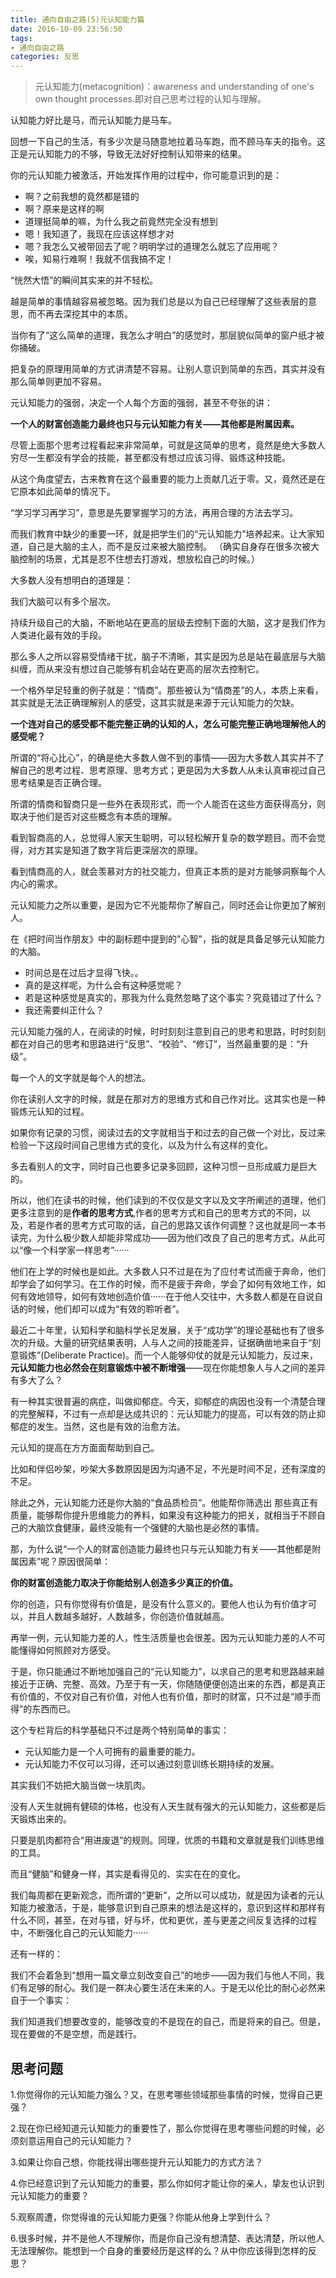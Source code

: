```yaml
---
title: 通向自由之路(5)元认知能力篇
date: 2016-10-09 23:56:50
tags: 
- 通向自由之路
categories: 反思
---
```


>元认知能力(metacognition)：awareness and understanding of one's own thought processes.即对自己思考过程的认知与理解。

认知能力好比是马，而元认知能力是马车。

回想一下自己的生活，有多少次是马随意地拉着马车跑，而不顾马车夫的指令。这正是元认知能力的不够，导致无法好好控制认知带来的结果。

<!-- more -->

你的元认知能力被激活，开始发挥作用的过程中，你可能意识到的是：
* 啊？之前我想的竟然都是错的
* 啊？原来是这样的啊
* 道理挺简单的嘛，为什么我之前竟然完全没有想到
* 嗯！我知道了，我现在应该这样想才对
* 嗯？我怎么又被带回去了呢？明明学过的道理怎么就忘了应用呢？
* 唉，知易行难啊！我就不信我搞不定！

“恍然大悟”的瞬间其实来的并不轻松。

越是简单的事情越容易被忽略。因为我们总是以为自己已经理解了这些表层的意思，而不再去深挖其中的本质。

当你有了“这么简单的道理，我怎么才明白”的感觉时，那层貌似简单的窗户纸才被你捅破。

把复杂的原理用简单的方式讲清楚不容易。让别人意识到简单的东西，其实并没有那么简单则更加不容易。

元认知能力的强弱，决定一个人每个方面的强弱，甚至不夸张的讲：

**一个人的财富创造能力最终也只与元认知能力有关——其他都是附属因素。**

尽管上面那个思考过程看起来非常简单，可就是这简单的思考，竟然是绝大多数人穷尽一生都没有学会的技能，甚至都没有想过应该习得、锻炼这种技能。

从这个角度望去，古来教育在这个最重要的能力上贡献几近于零。又，竟然还是在它原本如此简单的情况下。

“学习学习再学习”，意思是先要掌握学习的方法，再用合理的方法去学习。

而我们教育中缺少的重要一环，就是把学生们的“元认知能力”培养起来。让大家知道，自己是大脑的主人，而不是反过来被大脑控制。
（确实自身存在很多次被大脑控制的场景，尤其是忍不住想去打游戏，想放松自己的时候。）

大多数人没有想明白的道理是：

我们大脑可以有多个层次。

持续升级自己的大脑，不断地站在更高的层级去控制下面的大脑，这才是我们作为人类进化最有效的手段。

那么多人之所以容易受情绪干扰，脑子不清晰，其实是因为总是站在最底层与大脑纠缠，而从来没有想过自己能够有机会站在更高的层次去控制它。

一个格外举足轻重的例子就是：“情商”。那些被认为“情商差”的人，本质上来看，其实就是无法正确理解别人的感受，这其实就是来源于元认知能力的欠缺。

**一个连对自己的感受都不能完整正确的认知的人，怎么可能完整正确地理解他人的感受呢？**

所谓的“将心比心”，的确是绝大多数人做不到的事情——因为大多数人其实并不了解自己的思考过程、思考原理、思考方式；更是因为大多数人从未认真审视过自己思考结果是否正确合理。

所谓的情商和智商只是一些外在表现形式，而一个人能否在这些方面获得高分，则取决于他们是否对这些概念有本质的理解。

看到智商高的人，总觉得人家天生聪明，可以轻松解开复杂的数学题目。而不会觉得，对方其实是知道了数字背后更深层次的原理。

看到情商高的人，就会羡慕对方的社交能力，但真正本质的是对方能够洞察每个人内心的需求。

元认知能力之所以重要，是因为它不光能帮你了解自己，同时还会让你更加了解别人。



在《把时间当作朋友》中的副标题中提到的"心智"，指的就是具备足够元认知能力的大脑。

* 时间总是在过后才显得飞快。。
* 真的是这样呢，为什么会有这种感觉呢？
* 若是这种感觉是真实的，那我为什么竟然忽略了这个事实？究竟错过了什么？
* 我还需要纠正什么？

元认知能力强的人，在阅读的时候，时时刻刻注意到自己的思考和思路，时时刻刻都在对自己的思考和思路进行“反思”、“校验”、“修订”，当然最重要的是：“升级”。

每一个人的文字就是每个人的想法。

你在读别人文字的时候，就是在那对方的思维方式和自己作对比。这其实也是一种锻炼元认知的过程。

如果你有记录的习惯，阅读过去的文字就相当于和过去的自己做一个对比，反过来检验一下这段时间自己思维方式的变化，以及为什么有这样的变化。


多去看别人的文字，同时自己也要多记录多回顾，这种习惯一旦形成威力是巨大的。

所以，他们在读书的时候，他们读到的不仅仅是文字以及文字所阐述的道理，他们更多注意到的是**作者的思考方式**,作者的思考方式和自己的思考方式的不同，以及，若是作者的思考方式可取的话，自己的思路又该作何调整？这也就是同一本书读完，为什么极少数人却能非常成功——因为他们改良了自己的思考方式，从此可以“像一个科学家一样思考”······

他们在上学的时候也是如此。大多数人只不过是在为了应付考试而疲于奔命，他们却学会了如何学习。在工作的时候，而不是疲于奔命，学会了如何有效地工作，如何有效地领导，如何有效地创造价值······在于他人交往中，大多数人都是在自说自话的时候，他们却可以成为“有效的聆听者”。

最近二十年里，认知科学和脑科学长足发展，关于“成功学”的理论基础也有了很多次的升级。大量的研究结果表明，人与人之间的技能差异，证据确凿地来自于“刻意锻炼”(Deliberate Practice)。而一个人能够仰仗的就是元认知能力，反过来，**元认知能力也必然会在刻意锻炼中被不断增强**——现在你能想象人与人之间的差异有多大了么？

有一种其实很普遍的病症，叫做抑郁症。今天，抑郁症的病因也没有一个清楚合理的完整解释，不过有一点却是达成共识的：元认知能力的提高，可以有效的防止抑郁症的发生。当然，这也是有效的治愈方法。

元认知的提高在方方面面帮助到自己。

比如和伴侣吵架，吵架大多数原因是因为沟通不足，不光是时间不足，还有深度的不足。

除此之外，元认知能力还是你大脑的“食品质检员”。他能帮你筛选出
那些真正有质量，能够帮你提升思维能力的养料，如果没有这种能力的把关，就相当于不顾自己的大脑饮食健康，最终没能有一个强健的大脑也是必然的事情。

那，为什么说“一个人的财富创造能力最终也只与元认知能力有关——其他都是附属因素”呢？原因很简单：

**你的财富创造能力取决于你能给别人创造多少真正的价值。**

你的创造，只有你觉得有价值是，是没有什么意义的。要他人也认为有价值才可以，并且人数越多越好，人数越多，你创造价值就越高。

再举一例，元认知能力差的人，性生活质量也会很差。因为元认知能力差的人不可能懂得如何照顾对方感受。

于是，你只能通过不断地加强自己的“元认知能力”，以求自己的思考和思路越来越接近于正确、完整、高效。乃至于有一天，你随随便便创造出来的东西，都是真正有价值的，不仅对自己有价值，对他人也有价值，那时的财富，只不过是“顺手而得”的东西而已。

这个专栏背后的科学基础只不过是两个特别简单的事实：
* 元认知能力是一个人可拥有的最重要的能力。
* 元认知能力不仅可以习得，还可以通过刻意训练长期持续的发展。

其实我们不妨把大脑当做一块肌肉。

没有人天生就拥有健硕的体格，也没有人天生就有强大的元认知能力，这些都是后天锻炼出来的。

只要是肌肉都符合“用进废退”的规则。同理，优质的书籍和文章就是我们训练思维的工具。

而且“健脑”和健身一样，其实是看得见的、实实在在的变化。

我们每周都在更新观念，而所谓的“更新”，之所以可以成功，就是因为读者的元认知能力被激活，于是，能够意识到自己原来的想法是这样的，意识到这样和那样有什么不同，甚至，在对与错，好与坏，优和更优，差与更差之间反复选择的过程中，不断强化自己的元认知能力······

还有一样的：

我们不会着急到“想用一篇文章立刻改变自己”的地步——因为我们与他人不同，我们有足够的耐心。我们是一群决心要生活在未来的人。于是无以伦比的耐心必然来自于一个事实：

我们知道我们想要改变的，能够改变的不是现在的自己，而是将来的自己。但是，现在要做的不是空想，而是践行。

## 思考问题

1.你觉得你的元认知能力强么？又，在思考哪些领域那些事情的时候，觉得自己更强？

2.现在你已经知道元认知能力的重要性了，那么你觉得在思考哪些问题的时候，必须刻意运用自己的元认知能力？

3.如果让你自己想，你能找得出哪些提升元认知能力的方式方法？

4.你已经意识到了元认知能力的重要，那么你如何才能让你的亲人，挚友也认识到元认知能力的重要？

5.观察周遭，你觉得谁的元认知能力更强？你能从他身上学到什么？

6.很多时候，并不是他人不理解你，而是你自己没有想清楚、表达清楚，所以他人无法理解你。能想到一个自身的重要经历是这样的么？从中你应该得到怎样的反思？

